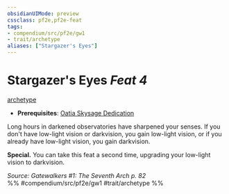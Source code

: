 ```yaml
---
obsidianUIMode: preview
cssclass: pf2e,pf2e-feat
tags:
- compendium/src/pf2e/gw1
- trait/archetype
aliases: ["Stargazer's Eyes"]
---
```

# Stargazer's Eyes  *Feat 4*  
[archetype](archetype.md "Archetype Feat Trait")  

- **Prerequisites**: [Oatia Skysage Dedication](oatia-skysage-dedication-gw1.md)

Long hours in darkened observatories have sharpened your senses. If you don't have low-light vision or darkvision, you gain low-light vision, or if you already have low-light vision, you gain darkvision.

**Special.** You can take this feat a second time, upgrading your low-light vision to darkvision.

*Source: Gatewalkers #1: The Seventh Arch p. 82*  
%% #compendium/src/pf2e/gw1 #trait/archetype %%